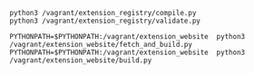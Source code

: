 


    python3 /vagrant/extension_registry/compile.py
    python3 /vagrant/extension_registry/validate.py

    PYTHONPATH=$PYTHONPATH:/vagrant/extension_website  python3 /vagrant/extension_website/fetch_and_build.py
    PYTHONPATH=$PYTHONPATH:/vagrant/extension_website  python3 /vagrant/extension_website/build.py
